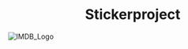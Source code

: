 <h1 align="center"> Stickerproject </h1>

![IMDB_Logo](https://user-images.githubusercontent.com/71791347/180024676-c6e66933-6e4b-4a4a-b3a9-09537b31ed05.png)
